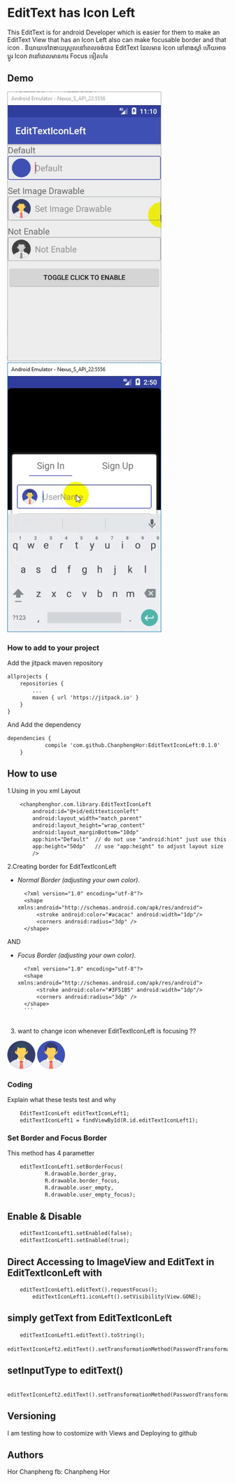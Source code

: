 # EditText has Icon Left

This EditText is for android Developer which is easier for them to make an EditText View that has an Icon Left also can make focusable border and that icon .
និយាយទៅវាងាយស្រួលនៅពេលចង់បាន EditText ដែលមាន Icon នៅខាងស្តាំ ហើយអាចប្តូរ Icon វានៅពេលមានការ Focus ទៀតហ៎រ

## Demo
![alt text](https://github.com/ChanphengHor/EditTextIconLeft/blob/master/screens/screen1.gif) ![alt text](https://github.com/ChanphengHor/EditTextIconLeft/blob/master/screens/screen2.gif)


### How to add to your project

Add the jitpack maven repository

```
allprojects {
	repositories {
		...
		maven { url 'https://jitpack.io' }
	}
}
```

And Add the dependency

```
dependencies {
	        compile 'com.github.ChanphengHor:EditTextIconLeft:0.1.0'
	}
```

## How to use

1.Using in you xml Layout 

```
	<chanphenghor.com.library.EditTextIconLeft
		android:id="@+id/edittexticonleft"
		android:layout_width="match_parent"
		android:layout_height="wrap_content"
		android:layout_marginBottom="10dp"
		app:hint="Default"  // do not use "android:hint" just use this
		app:height="50dp"   // use "app:height" to adjust layout size
		/>
```
2.Creating border for EditTextIconLeft

 * *Normal Border (adjusting your own color)*.
  	```
      <?xml version="1.0" encoding="utf-8"?>
      <shape xmlns:android="http://schemas.android.com/apk/res/android">
          <stroke android:color="#acacac" android:width="1dp"/>
          <corners android:radius="3dp" />
      </shape>
      ```
      
AND
* *Focus Border (adjusting your own color)*.

	```
      <?xml version="1.0" encoding="utf-8"?>
      <shape xmlns:android="http://schemas.android.com/apk/res/android">
          <stroke android:color="#3F51B5" android:width="1dp"/>
          <corners android:radius="3dp" />
      </shape>
      ```
      
 3. want to change icon whenever EditTextIconLeft is focusing ??
  
  ![alt text](https://github.com/ChanphengHor/EditTextIconLeft/blob/master/screens/user_empty.png) ![alt text](https://github.com/ChanphengHor/EditTextIconLeft/blob/master/screens/user_empty_focus.png)
  
### Coding

Explain what these tests test and why

```
	EditTextIconLeft editTextIconLeft1;
	editTextIconLeft1 = findViewById(R.id.editTextIconLeft1);
```

### Set Border and Focus Border

This method has 4 parametter 

```
	editTextIconLeft1.setBorderFocus(
			R.drawable.border_gray,
			R.drawable.border_focus,
			R.drawable.user_empty,
			R.drawable.user_empty_focus);
```

## Enable & Disable

```
	editTextIconLeft1.setEnabled(false);
	editTextIconLeft1.setEnabled(true);

```

## Direct Accessing to ImageView and EditText in EditTextIconLeft with

```
	editTextIconLeft1.editText().requestFocus();
        editTextIconLeft1.iconLeft().setVisibility(View.GONE);

```

## simply getText from EditTextIconLeft

```
	editTextIconLeft1.editText().toString();
	editTextIconLeft2.editText().setTransformationMethod(PasswordTransformationMethod.getInstance());

```

## setInputType to editText()

```
	editTextIconLeft2.editText().setTransformationMethod(PasswordTransformationMethod.getInstance());

```

## Versioning

I am testing how to costomize with Views and Deploying to github

## Authors

Hor Chanpheng 
fb: Chanpheng Hor


